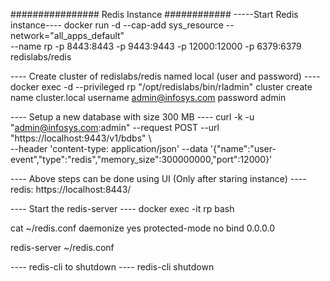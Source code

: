 ################ Redis Instance ############
-----Start Redis instance----
docker run -d --cap-add sys_resource --network="all_apps_default" \
  --name rp -p 8443:8443 -p 9443:9443 -p 12000:12000 -p 6379:6379 redislabs/redis

---- Create cluster of redislabs/redis named local (user and password) ----
docker exec -d --privileged rp "/opt/redislabs/bin/rladmin" cluster create \
  name cluster.local username admin@infosys.com password admin

---- Setup a new database with size 300 MB ----
curl -k -u "admin@infosys.com:admin" --request POST --url "https://localhost:9443/v1/bdbs" \   
  --header 'content-type: application/json' --data '{"name":"user-event","type":"redis","memory_size":300000000,"port":12000}'

---- Above steps can be done using UI (Only after staring instance) ----
redis: https://localhost:8443/

---- Start the redis-server ----
docker exec -it rp bash

cat ~/redis.conf
daemonize yes
protected-mode no
bind 0.0.0.0

redis-server ~/redis.conf

---- redis-cli to shutdown ----
redis-cli shutdown
